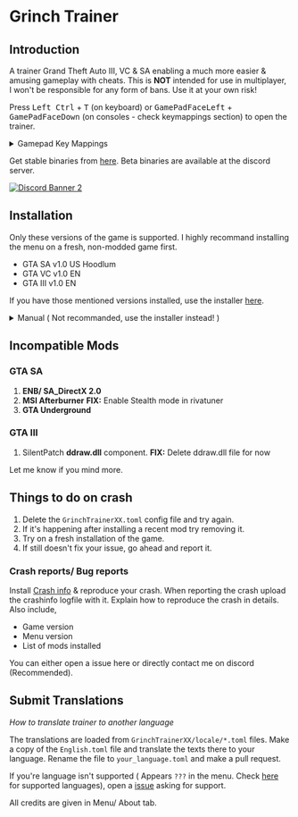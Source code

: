 # Grinch Trainer

## Introduction

A trainer Grand Theft Auto III, VC & SA enabling a much more easier & amusing gameplay with cheats. This is **NOT** intended for use in multiplayer, I won't be responsible for any form of bans. Use it at your own risk!

Press <kbd>Left Ctrl</kbd> + <kbd>T</kbd> (on keyboard) or <kbd>GamePadFaceLeft</kbd> + <kbd>GamePadFaceDown</kbd> (on consoles - check keymappings section) to open the trainer.

<details>
<summary>Gamepad Key Mappings</summary>

1. **GamepadStart**
   - Xbox: Menu
   - Switch: + (Plus)
   - PS: Options

2. **GamepadBack**
   - Xbox: View
   - Switch: - (Minus)
   - PS: Share

3. **GamepadFaceLeft**
   - Xbox: X
   - Switch: Y
   - PS: Square

4. **GamepadFaceRight**
   - Xbox: B
   - Switch: A
   - PS: Circle

5. **GamepadFaceUp**
   - Xbox: Y
   - Switch: X
   - PS: Triangle

6. **GamepadFaceDown**
   - Xbox: A
   - Switch: B
   - PS: Cross

7. **GamepadDpadLeft**
   - Xbox: D-pad Left
   - Switch: D-pad Left
   - PS: D-pad Left

8. **GamepadDpadRight**
   - Xbox: D-pad Right
   - Switch: D-pad Right
   - PS: D-pad Right

9. **GamepadDpadUp**
   - Xbox: D-pad Up
   - Switch: D-pad Up
   - PS: D-pad Up

10. **GamepadDpadDown**
    - Xbox: D-pad Down
    - Switch: D-pad Down
    - PS: D-pad Down

11. **GamepadL1**
    - Xbox: L Bumper
    - Switch: L
    - PS: L1

12. **GamepadR1**
    - Xbox: R Bumper
    - Switch: R
    - PS: R1

13. **GamepadL2**
    - Xbox: L Trigger
    - Switch: ZL
    - PS: L2

14. **GamepadR2**
    - Xbox: R Trigger
    - Switch: ZR
    - PS: R2

15. **GamepadL3**
    - Xbox: L Stick (click)
    - Switch: L3
    - PS: L3

16. **GamepadR3**
    - Xbox: R Stick (click)
    - Switch: R3
    - PS: R3

17. **GamepadLStickLeft**
    - Xbox: Left Analog Stick Left
    - Switch: Left Analog Stick Left
    - PS: [Analog] Move Window (in Windowing mode)

18. **GamepadLStickRight**
    - Xbox: Left Analog Stick Right
    - Switch: Left Analog Stick Right
    - PS: [Analog] Move Window (in Windowing mode)

19. **GamepadLStickUp**
    - Xbox: Left Analog Stick Up
    - Switch: Left Analog Stick Up
    - PS: [Analog] Move Window (in Windowing mode)

20. **GamepadLStickDown**
    - Xbox: Left Analog Stick Down
    - Switch: Left Analog Stick Down
    - PS: [Analog] Move Window (in Windowing mode)

21. **GamepadRStickLeft**
    - Xbox: Right Analog Stick Left
    - Switch: Right Analog Stick Left
    - PS: [Analog]

22. **GamepadRStickRight**
    - Xbox: Right Analog Stick Right
    - Switch: Right Analog Stick Right
    - PS: [Analog]

23. **GamepadRStickUp**
    - Xbox: Right Analog Stick Up
    - Switch: Right Analog Stick Up
    - PS: [Analog]

24. **GamepadRStickDown**
    - Xbox: Right Analog Stick Down
    - Switch: Right Analog Stick Down
    - PS: [Analog]

</details>

Get stable binaries from [here](https://github.com/user-grinch/GrinchTrainer-III-VC-SA/releases). Beta binaries are available at the discord server.

[![Discord Banner 2](https://discordapp.com/api/guilds/689515979847237649/widget.png?style=banner2)](https://discord.com/invite/ZzW7kmf)

## Installation
Only these versions of the game is supported. I highly recommand installing the menu on a fresh, non-modded game first.
- GTA SA v1.0 US Hoodlum 
- GTA VC v1.0 EN
- GTA III v1.0 EN

If you have those mentioned versions installed, use the installer [here](https://github.com/user-grinch/GrinchTrainer-III-VC-SA/raw/master/installer/Installer.exe).

<details>
  <summary>Manual ( Not recommanded, use the installer instead! )</summary>

1. Install [DirectX9](https://www.microsoft.com/en-us/download/details.aspx?id=35), [Visual C++ Redistributable 2022 x86](https://aka.ms/vs/17/release/vc_redist.x86.exe) & [Ultimate asi loader](https://github.com/ThirteenAG/Ultimate-ASI-Loader/releases).
2. Download [**GrinchTrainerSA/VC/III.7z**](https://github.com/user-grinch/GrinchTrainer-III-VC-SA/releases) and extract everything in game root directory (NOT MODLOADER). The **GrinchTrainer** folder & **.asi** file must be placed in the same place.
3. Install [SilentPatch](https://gtaforums.com/topic/669045-silentpatch/) (For GTA III don't install the ddraw.dll component)
4. Install [D3D8to9 wrapper](https://github.com/crosire/d3d8to9/releases) (For III & VC) 
</details>

## Incompatible Mods
### GTA SA
1. **ENB/ SA_DirectX 2.0** 
2. **MSI Afterburner**  **FIX:**  Enable Stealth mode in rivatuner
3. **GTA Underground**

### GTA III
1. SilentPatch **ddraw.dll** component.  **FIX:**  Delete ddraw.dll file for now

Let me know if you mind more.

## Things to do on crash
1. Delete the `GrinchTrainerXX.toml` config file and try again.
2. If it's happening after installing a recent mod try removing it.
3. Try on a fresh installation of the game.
4. If still doesn't fix your issue, go ahead and report it.

### Crash reports/ Bug reports
Install [Crash info](https://www.mixmods.com.br/2021/06/crashinfo.html) & reproduce your crash. When reporting the crash upload the crashinfo logfile with it. Explain how to reproduce the crash in details. Also include,
- Game version
- Menu version
- List of mods installed

You can either open a issue here or directly contact me on discord (Recommended).
<!-- 
## Images
<details>
  <summary>Show Images</summary>
  <img src="https://raw.githubusercontent.com/user-grinch/Cheat-Menu/master/images/1.png">
  <img src="https://raw.githubusercontent.com/user-grinch/Cheat-Menu/master/images/2.png">
  <img src="https://raw.githubusercontent.com/user-grinch/Cheat-Menu/master/images/3.png">
  <img src="https://raw.githubusercontent.com/user-grinch/Cheat-Menu/master/images/4.png">
  <img src="https://raw.githubusercontent.com/user-grinch/Cheat-Menu/master/images/5.png">
  <img src="https://raw.githubusercontent.com/user-grinch/Cheat-Menu/master/images/6.png">
  <img src="https://raw.githubusercontent.com/user-grinch/Cheat-Menu/master/images/7.png">
  <img src="https://raw.githubusercontent.com/user-grinch/Cheat-Menu/master/images/8.png">
  <img src="https://raw.githubusercontent.com/user-grinch/Cheat-Menu/master/images/9.png">
  <img src="https://raw.githubusercontent.com/user-grinch/Cheat-Menu/master/images/10.png">
  <img src="https://raw.githubusercontent.com/user-grinch/Cheat-Menu/master/images/11.png">
  <img src="https://raw.githubusercontent.com/user-grinch/Cheat-Menu/master/images/12.png">
  <img src="https://raw.githubusercontent.com/user-grinch/Cheat-Menu/master/images/13.png">
  <img src="https://raw.githubusercontent.com/user-grinch/Cheat-Menu/master/images/14.png">
  <img src="https://raw.githubusercontent.com/user-grinch/Cheat-Menu/master/images/15.png">
  <img src="https://raw.githubusercontent.com/user-grinch/Cheat-Menu/master/images/16.png">
  <img src="https://raw.githubusercontent.com/user-grinch/Cheat-Menu/master/images/17.png">
  <img src="https://raw.githubusercontent.com/user-grinch/Cheat-Menu/master/images/18.png">
  <img src="https://raw.githubusercontent.com/user-grinch/Cheat-Menu/master/images/19.png">
</details> -->

## Submit Translations
*How to translate trainer to another language*

The translations are loaded from `GrinchTrainerXX/locale/*.toml` files. Make a copy of the `English.toml` file and translate the texts there to your language. Rename the file to `your_language.toml` and make a pull request. 

If you're language isn't supported ( Appears `???` in the menu. Check [here](https://github.com/user-grinch/GrinchTrainer-III-VC-SA/tree/master/tools/subset/in.txt) for supported languages), open a [issue](https://github.com/user-grinch/GrinchTrainer-III-VC-SA/issues) asking for support.

All credits are given in Menu/ About tab.
